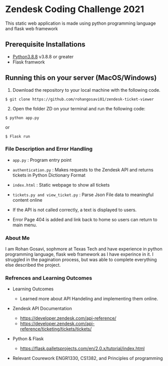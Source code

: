 # Zendesk Coding Challenge 2021 

This static web application is made using python programming language and flask web framework

## Prerequisite Installations

- [Python3.8.8](https://www.python.org/downloads/) v3.8.8 or greater
- Flask framwork

## Running this on your server (MacOS/Windows)

1. Download the repository to your local machine with the following code.

```
$ git clone https://github.com/rohangosavi01/zendesk-ticket-viewer
```

2. Open the folder ZD on your terminal and run the following code:
```
$ python app.py 
```
or 

```
$ Flask run

```

### File Description and Error Handling

- ```app.py``` : Program entry point
- ```authentication.py``` : Makes requests to the Zendesk API and returns tickets in Python Dictionary Format
- ```index.html``` : Static webpage to show all tickets
- ```tickets.py and view_ticket.py``` : Parse Json File data to meaningful content online

- If the API is not called correctly, a text is displayed to users. 
- Error Page 404 is added and link back to home so users can return to main menu. 

### About Me 

I am Rohan Gosavi, sophmore at Texas Tech and have experience in python programming language, flask web framework as I have experince in it. I struggled in the pagination process, but was able to complete everything else described the project.

### Refrences and Learning Outcomes

- Learning Outcomes 
    - Learned more about API Handeling and implementing them online. 

- Zendesk API Documentation    
    - https://developer.zendesk.com/api-reference/
    - https://developer.zendesk.com/api-reference/ticketing/tickets/tickets/

- Python & Flask 
    - https://flask.palletsprojects.com/en/2.0.x/tutorial/index.html

- Relevant Courework ENGR1330, CS1382, and Principles of programming

